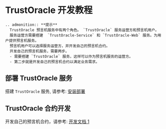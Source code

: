 # TrustOracle 开发教程

```eval_rst 
.. admonition:: **提示**
  TrustOracle 预言机服务中有两个角色。 `TrustOracle` 服务运营方和预言机用户。
  服务运营方需要搭建  `TrustOracle-Service` 和 `TrustOracle-Web` 服务。为用户提供预言机服务。
  预言机用户可以选择服务运营方，并开发自己的预言机合约。  
  开发自己的预言机服务，需要两步。
  - 需要搭建 `TrustOracle` 服务，这样可以作为预言机服务的运营方。
  - 第二步就是开发自己的预言机合约以满足业务需求。
```

## 部署 TrustOracle 服务
搭建 `TrustOracle` 服务, 请参考: [安装部署](../TrustOracle-Install/index.md)

## TrustOracle 合约开发
开发自己的预言机合约，请参考: [开发文档 1](./develop.md)